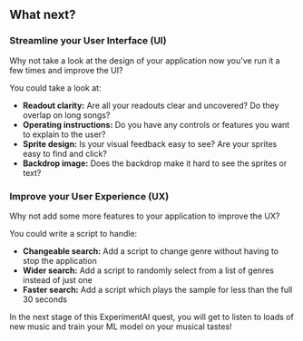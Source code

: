 ## What next?

### Streamline your User Interface (UI)
Why not take a look at the design of your application now you've run it a few times and improve the UI?

You could take a look at:
+ **Readout clarity:** Are all your readouts clear and uncovered? Do they overlap on long songs?
+ **Operating instructions:** Do you have any controls or features you want to explain to the user?
+ **Sprite design:** Is your visual feedback easy to see? Are your sprites easy to find and click?
+ **Backdrop image:** Does the backdrop make it hard to see the sprites or text? 


### Improve your User Experience (UX)
Why not add some more features to your application to improve the UX?

You could write a script to handle:
+ **Changeable search:** Add a script to change genre without having to stop the application
+ **Wider search:** Add a script to randomly select from a list of genres instead of just one
+ **Faster search:** Add a script which plays the sample for less than the full 30 seconds

In the next stage of this ExperimentAI quest, you will get to listen to loads of new music and train your ML model on your musical tastes!
